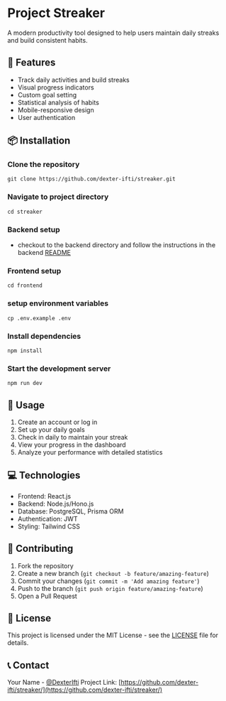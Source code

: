 # Project Streaker

A modern productivity tool designed to help users maintain daily streaks and build consistent habits.

## 🚀 Features

- Track daily activities and build streaks
- Visual progress indicators
- Custom goal setting
- Statistical analysis of habits
- Mobile-responsive design
- User authentication

## 📦 Installation

### Clone the repository
`git clone https://github.com/dexter-ifti/streaker.git`

### Navigate to project directory
`cd streaker`

### Backend setup
- checkout to the backend directory and follow the instructions in the backend [README](streaker-backend/README.md)

### Frontend setup
`cd frontend`

### setup environment variables
`cp .env.example .env`

### Install dependencies
`npm install`

### Start the development server
`npm run dev`


## 🔧 Usage

1. Create an account or log in
2. Set up your daily goals
3. Check in daily to maintain your streak
4. View your progress in the dashboard
5. Analyze your performance with detailed statistics

## 💻 Technologies

- Frontend: React.js
- Backend: Node.js/Hono.js
- Database: PostgreSQL, Prisma ORM
- Authentication: JWT
- Styling: Tailwind CSS

## 🤝 Contributing

1. Fork the repository
2. Create a new branch (`git checkout -b feature/amazing-feature`)
3. Commit your changes (`git commit -m 'Add amazing feature'`)
4. Push to the branch (`git push origin feature/amazing-feature`)
5. Open a Pull Request

## 📝 License

This project is licensed under the MIT License - see the [LICENSE](LICENSE) file for details.

## 📞 Contact

Your Name - [@DexterIfti](https://twitter.com/DexterIfti)
Project Link: [https://github.com/dexter-ifti/streaker/](https://github.com/dexter-ifti/streaker/)

<!-- GitAds-Verify: 275HCI38SKKMN868F7I8V4WFDBLQTBTC -->
